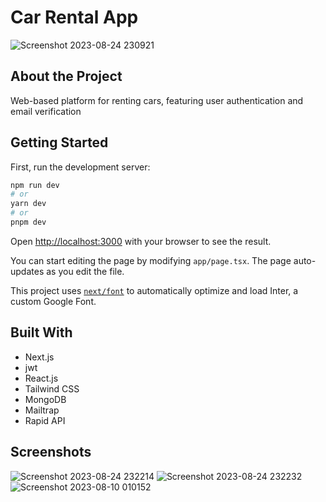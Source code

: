 
# Car Rental App

![Screenshot 2023-08-24 230921](https://github.com/aakashsahu1511/car-rental/assets/54810209/39b746ec-3483-45e4-a91a-fc899fe4a98a)

## About the Project
Web-based platform for renting cars, featuring user authentication and email verification

## Getting Started

First, run the development server:

```bash
npm run dev
# or
yarn dev
# or
pnpm dev
```


Open [http://localhost:3000](http://localhost:3000) with your browser to see the result.

You can start editing the page by modifying `app/page.tsx`. The page auto-updates as you edit the file.

This project uses [`next/font`](https://nextjs.org/docs/basic-features/font-optimization) to automatically optimize and load Inter, a custom Google Font.

## Built With

- Next.js
- jwt
- React.js
- Tailwind CSS
- MongoDB
- Mailtrap
- Rapid API

## Screenshots
![Screenshot 2023-08-24 232214](https://github.com/aakashsahu1511/car-rental/assets/54810209/8ed9f07a-94ed-4fd9-a63d-6b1e02bd7a5f)
![Screenshot 2023-08-24 232232](https://github.com/aakashsahu1511/car-rental/assets/54810209/8c995b9f-f36f-4b50-ac93-32b4887742ab)
![Screenshot 2023-08-10 010152](https://github.com/aakashsahu1511/car-rental/assets/54810209/fed45d13-d046-4436-8d55-d0c7a53a69bd)
